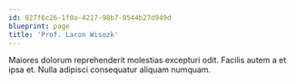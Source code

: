 ```yaml
---
id: 827f6c26-1f0a-4217-98b7-0544b27d949d
blueprint: page
title: 'Prof. Laron Wisozk'
---
```

Maiores dolorum reprehenderit molestias excepturi odit. Facilis autem a et ipsa et. Nulla adipisci consequatur aliquam numquam.